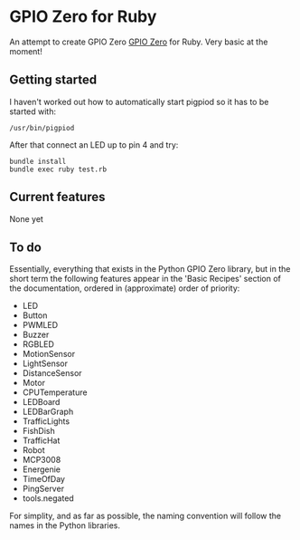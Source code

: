 # GPIO Zero for Ruby

An attempt to create GPIO Zero
[GPIO Zero](https://github.com/joan2937/pigpio) for Ruby. Very basic at the
moment!

## Getting started

I haven't worked out how to automatically start pigpiod so it has to be started
with:

```
/usr/bin/pigpiod
```

After that connect an LED up to pin 4 and try:

```
bundle install
bundle exec ruby test.rb
```

## Current features

None yet

## To do

Essentially, everything that exists in the Python GPIO Zero library, but in the
short term the following features appear in the 'Basic Recipes' section of the
documentation, ordered in (approximate) order of priority:

* LED
* Button
* PWMLED
* Buzzer
* RGBLED
* MotionSensor
* LightSensor
* DistanceSensor
* Motor
* CPUTemperature
* LEDBoard
* LEDBarGraph
* TrafficLights
* FishDish
* TrafficHat
* Robot
* MCP3008
* Energenie
* TimeOfDay
* PingServer
* tools.negated

For simplity, and as far as possible, the naming convention will follow the
names in the Python libraries.
